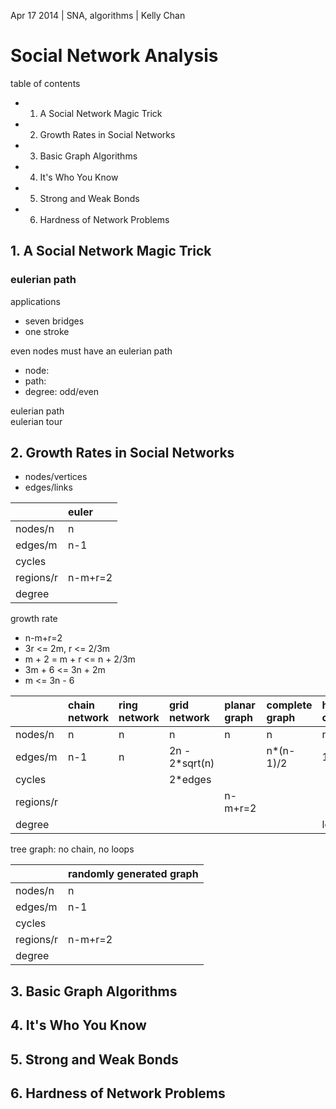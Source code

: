 Apr 17 2014 | SNA, algorithms | Kelly Chan
# Social Network Analysis

table of contents
- 1. A Social Network Magic Trick
- 2. Growth Rates in Social Networks
- 3. Basic Graph Algorithms
- 4. It's Who You Know
- 5. Strong and Weak Bonds
- 6. Hardness of Network Problems

## 1. A Social Network Magic Trick

### eulerian path

applications
- seven bridges
- one stroke

even nodes must have an eulerian path
- node:
- path: 
- degree: odd/even

eulerian path  
eulerian tour  

## 2. Growth Rates in Social Networks

- nodes/vertices
- edges/links

|           | euler   | 
|:----------|:--------|
| nodes/n   | n       | 
| edges/m   | n-1     | 
| cycles    |         | 
| regions/r | n-m+r=2 | 
| degree    |         |  

growth rate
- n-m+r=2
- 3r <= 2m, r <= 2/3m
- m + 2 = m + r <= n + 2/3m
- 3m + 6 <= 3n + 2m
- m <= 3n - 6

|           | chain network | ring network | grid network   | planar graph | complete graph | hyper cube | tree graph |
|:----------|:--------------|:-------------|:---------------|:-------------|:---------------|:-----------|:-----------|
| nodes/n   | n             | n            | n              | n            | n              | n          | n          |
| edges/m   | n-1           | n            | 2n - 2\*sqrt(n) |             | n\*(n-1)/2     | 1/2*nlogn  |
| cycles    |               |              | 2*edges        |              |                |            |
| regions/r |               |              |                | n-m+r=2      |                |            |
| degree    |               |              |                |              |                | logn       |
tree graph: no chain, no loops

|           | randomly generated graph   | 
|:----------|:---------------------------|
| nodes/n   | n       | 
| edges/m   | n-1     | 
| cycles    |         | 
| regions/r | n-m+r=2 | 
| degree    |         |  


## 3. Basic Graph Algorithms
## 4. It's Who You Know
## 5. Strong and Weak Bonds
## 6. Hardness of Network Problems
